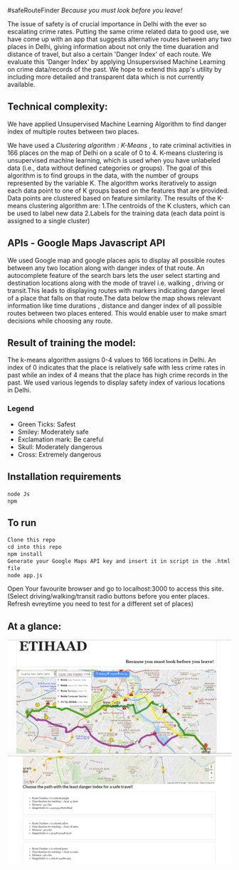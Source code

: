 #safeRouteFinder
*Because you must look before you leave!*

The issue of safety is of crucial importance in Delhi with the ever so escalating crime rates. Putting the same crime related data to good use, we have come up with an app that suggests alternative routes between any two places in Delhi, giving information about not only the time duaration and distance of travel, but also a certain 'Danger Index' of each route.
We evaluate this 'Danger Index' by applying Unsupersvised Machine Learning on crime data/records of the past. 
We hope to extend this app's utility by including more detailed and transparent data which is not currently available.


## Technical complexity:

We have applied Unsupervised Machine Learning Algorithm to find danger index of multiple routes between two places.

We have used a *Clustering algorithm : K-Means* , to rate criminal activities in 166 places on the map of Delhi on a scale of 0 to 4.
K-means clustering is unsupervised machine learning, which is used when you have unlabeled data (i.e., data without defined categories or groups). The goal of this algorithm is to find groups in the data, with the number of groups represented by the variable K. The algorithm works iteratively to assign each data point to one of K groups based on the features that are provided. Data points are clustered based on feature similarity. The results of the K-means clustering algorithm are:
1.The centroids of the K clusters, which can be used to label new data
2.Labels for the training data (each data point is assigned to a single cluster)

## APIs - Google Maps Javascript API

We used Google map and google places apis to display all possible routes between any two location along with danger index of that route. An autocomplete feature of the search bars lets the user select starting and destination locations along with the mode of travel i.e. walking , driving or transit.This leads to displaying routes with markers indicating danger level of a place that falls on that route.The data below the map shows relevant information like time durations , distance and danger index of all possible routes between two places entered. This would enable user to make smart decisions while choosing any route.

## Result of training the model:

The k-means algorithm assigns 0-4 values to 166 locations in Delhi. An index of 0 indicates that the place is relatively safe with less crime rates in past while an index of 4 means that the place has high crime records in the past.
We used various legends to display safety index of various locations in Delhi.
### Legend
- Green Ticks: Safest
- Smiley: Moderately safe
- Exclamation mark: Be careful
- Skull: Moderately dangerous
- Cross: Extremely dangerous


## Installation requirements

```
node Js
npm
```

## To run

```
Clone this repo
cd into this repo
npm install
Generate your Google Maps API key and insert it in script in the .html file 
node app.js
```
Open Your favourite browser and go to localhost:3000 to access this site. (Select driving/walking/transit radio buttons before you enter places. Refresh evreytime you need to test for a different set of places)

## At a glance:
![alt text](images/Screenshot(54).png)
![alt text](images/Screenshot(55).png)




